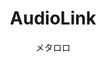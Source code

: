 ---
title: AudioLink
description: 音声が特定の条件を満たしている場合にのみエフェクトを適用する音声エフェクトです
author: メタロロ
date:
keywords: [""]
category: [""]
---